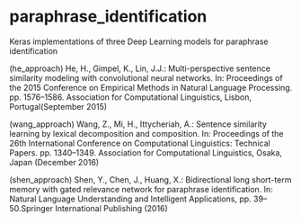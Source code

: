 # paraphrase_identification

Keras implementations of three Deep Learning models for paraphrase identification

(he_approach)
He, H., Gimpel, K., Lin, J.J.: Multi-perspective sentence similarity modeling with convolutional neural networks. In: Proceedings of the 2015 Conference on Empirical Methods in Natural Language Processing. pp. 1576–1586. Association for Computational Linguistics, Lisbon, Portugal(September 2015)

(wang_approach)
Wang, Z., Mi, H., Ittycheriah, A.: Sentence similarity learning by lexical decomposition and composition. In: Proceedings of the 26th International Conference on Computational Linguistics: Technical Papers. pp. 1340–1349. Association for Computational Linguistics, Osaka, Japan (December 2016)

(shen_approach)
Shen, Y., Chen, J., Huang, X.: Bidirectional long short-term memory with gated relevance network for paraphrase identification. In: Natural Language Understanding and Intelligent Applications, pp. 39–50.Springer International Publishing (2016)


